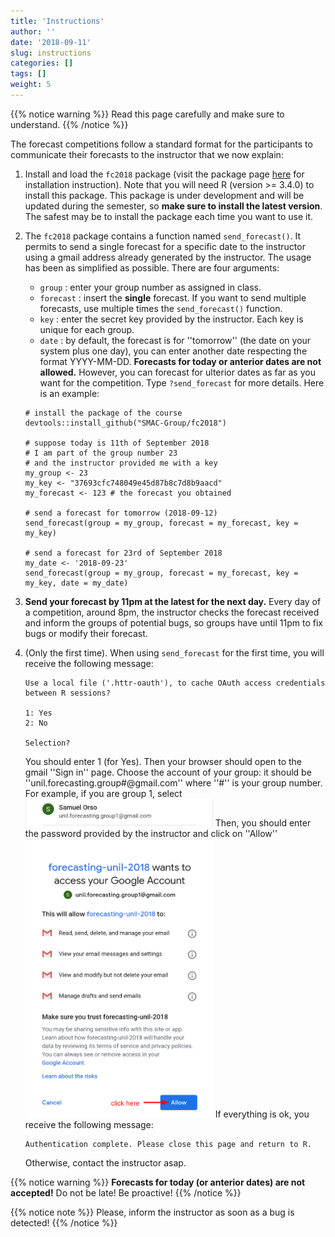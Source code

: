 ```yaml
---
title: 'Instructions'
author: ''
date: '2018-09-11'
slug: instructions
categories: []
tags: []
weight: 5
---
```


{{% notice warning %}}
Read this page carefully and make sure to understand.
{{% /notice %}}

The forecast competitions follow a standard format for the participants to communicate
their forecasts to the instructor that we now explain: 

1. Install and load the `fc2018` package (visit the package page [here](https://github.com/SMAC-Group/fc2018) 
    for installation instruction). Note that you will need R (version >= 3.4.0) to install this package. 
    This package is under development and will be updated during the semester, 
    so **make sure to install the latest version**. The safest may be to install the package
    each time you want to use it.   
2. The `fc2018` package contains a function named `send_forecast()`.
    It permits to send a single forecast for a specific date to the instructor using
    a gmail address already generated by the instructor. The usage has been as simplified 
    as possible. There are four arguments:   
    + `group` : enter your group number as assigned in class.     
    + `forecast` : insert the **single** forecast. If you want to send multiple forecasts, 
    use multiple times the `send_forecast()` function.   
    + `key` : enter the secret key provided by the instructor. Each key is unique for each group.   
    + `date` : by default, the forecast is for ''tomorrow'' (the date on your system plus one day), 
    you can enter another date respecting the format YYYY-MM-DD. 
    **Forecasts for today or anterior dates are not allowed.** However, you can forecast for ulterior dates
    as far as you want for the competition. 
    Type `?send_forecast` for more details.
    Here is an example:   
    
    ```{toml}
    # install the package of the course
    devtools::install_github("SMAC-Group/fc2018")
    
    # suppose today is 11th of September 2018
    # I am part of the group number 23
    # and the instructor provided me with a key
    my_group <- 23
    my_key <- "37693cfc748049e45d87b8c7d8b9aacd"
    my_forecast <- 123 # the forecast you obtained
    
    # send a forecast for tomorrow (2018-09-12)
    send_forecast(group = my_group, forecast = my_forecast, key = my_key) 
    
    # send a forecast for 23rd of September 2018 
    my_date <- '2018-09-23'
    send_forecast(group = my_group, forecast = my_forecast, key = my_key, date = my_date) 
    ```   
3. **Send your forecast by 11pm at the latest for the next day.** 
    Every day of a competition, around 8pm, the instructor checks the forecast received 
    and inform the groups of potential bugs,
    so groups have until 11pm to fix bugs or modify their forecast.   
4. (Only the first time). When using `send_forecast` for the first time,
    you will receive the following message:   
    
    ```{toml}
    Use a local file ('.httr-oauth'), to cache OAuth access credentials between R sessions?
    
    1: Yes
    2: No
    
    Selection?
    ```
    
    You should enter 1 (for Yes). Then your browser should open to the gmail ''Sign in''
    page. Choose the account of your group: it should be ''unil.forecasting.group#@gmail.com''
    where ''#'' is your group number. For example, if you are group 1, select   
    <img src="https://raw.githubusercontent.com/SMAC-Group/fc2018_website/master/data/ss_gmail1.png" alt="gmail1" width="300px"/> 
    Then, you should enter the password provided by the instructor and click on ''Allow''
    <img src="https://raw.githubusercontent.com/SMAC-Group/fc2018_website/master/data/ss_gmail2.png" alt="gmail2" width="300px"/> 
    If everything is ok, you receive the following message:   
    
    ```{toml}
    Authentication complete. Please close this page and return to R.
    ```
    
    Otherwise, contact the instructor asap.


{{% notice warning %}}
**Forecasts for today (or anterior dates) are not accepted!** Do not be late! Be proactive! 
{{% /notice %}}

{{% notice note %}}
Please, inform the instructor as soon as a bug is detected!
{{% /notice %}}
